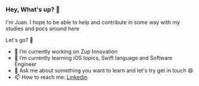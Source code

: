 ### Hey, What's up? 🤟 
I'm Juan. I hope to be able to help and contribute in some way with my studies and pocs around here

Let's go? 🤝


- 🔭 I’m currently working on Zup Innovation
- 🌱 I’m currently learning iOS topics, Swift language and Software Engineer
- 💬 Ask me about something you want to learn and let's try get in touch 😄
- 📫 How to reach me: [Linkedin](https://www.linkedin.com/feed/)
